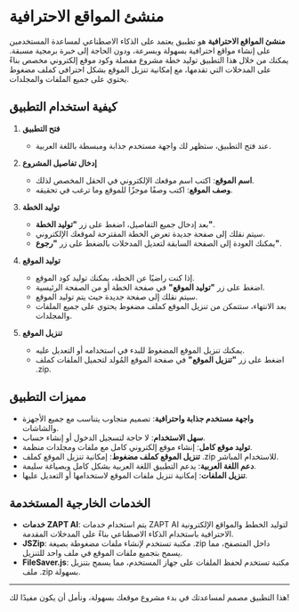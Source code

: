 # منشئ المواقع الاحترافية

**منشئ المواقع الاحترافية** هو تطبيق يعتمد على الذكاء الاصطناعي لمساعدة المستخدمين على إنشاء مواقع احترافية بسهولة وبسرعة، ودون الحاجة إلى خبرة برمجية مسبقة. يمكنك من خلال هذا التطبيق توليد خطة مشروع مفصلة وكود موقع إلكتروني مخصص بناءً على المدخلات التي تقدمها، مع إمكانية تنزيل الموقع بشكل احترافي كملف مضغوط يحتوي على جميع الملفات والمجلدات.

## كيفية استخدام التطبيق

1. **فتح التطبيق**

   - عند فتح التطبيق، ستظهر لك واجهة مستخدم جذابة ومبسطة باللغة العربية.

2. **إدخال تفاصيل المشروع**

   - **اسم الموقع**: اكتب اسم موقعك الإلكتروني في الحقل المخصص لذلك.
   - **وصف الموقع**: اكتب وصفًا موجزًا للموقع وما ترغب في تحقيقه.

3. **توليد الخطة**

   - بعد إدخال جميع التفاصيل، اضغط على زر **"توليد الخطة"**.
   - سيتم نقلك إلى صفحة جديدة تعرض الخطة المقترحة لموقعك الإلكتروني.
   - يمكنك العودة إلى الصفحة السابقة لتعديل المدخلات بالضغط على زر **"رجوع"**.

4. **توليد الموقع**

   - إذا كنت راضيًا عن الخطة، يمكنك توليد كود الموقع.
   - اضغط على زر **"توليد الموقع"** في صفحة الخطة أو من الصفحة الرئيسية.
   - سيتم نقلك إلى صفحة جديدة حيث يتم توليد الموقع.
   - بعد الانتهاء، ستتمكن من تنزيل الموقع كملف مضغوط يحتوي على جميع الملفات والمجلدات.

5. **تنزيل الموقع**

   - يمكنك تنزيل الموقع المضغوط للبدء في استخدامه أو التعديل عليه.
   - اضغط على زر **"تنزيل الموقع"** في صفحة الموقع المُولد لتحميل الملفات كملف .zip.

## مميزات التطبيق

- **واجهة مستخدم جذابة واحترافية**: تصميم متجاوب يتناسب مع جميع الأجهزة والشاشات.
- **سهل الاستخدام**: لا حاجة لتسجيل الدخول أو إنشاء حساب.
- **توليد موقع كامل**: إنشاء موقع إلكتروني كامل مع ملفات ومجلدات منظمة.
- **تنزيل الموقع كملف مضغوط**: إمكانية تنزيل الموقع كملف .zip للاستخدام المباشر.
- **دعم اللغة العربية**: يدعم التطبيق اللغة العربية بشكل كامل وبصياغة سليمة.
- **تنزيل الملفات**: إمكانية تنزيل ملفات الموقع لاستخدامها أو التعديل عليها.

## الخدمات الخارجية المستخدمة

- **خدمات ZAPT AI**: يتم استخدام خدمات ZAPT AI لتوليد الخطط والمواقع الإلكترونية الاحترافية باستخدام الذكاء الاصطناعي بناءً على المدخلات المقدمة.
- **JSZip**: مكتبة تستخدم لإنشاء ملفات مضغوطة بصيغة .zip داخل المتصفح، مما يسمح بتجميع ملفات الموقع في ملف واحد للتنزيل.
- **FileSaver.js**: مكتبة تستخدم لحفظ الملفات على جهاز المستخدم، مما يسمح بتنزيل ملف .zip بسهولة.

---

هذا التطبيق مصمم لمساعدتك في بدء مشروع موقعك بسهولة، ونأمل أن يكون مفيدًا لك!